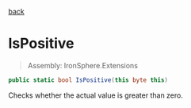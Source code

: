 ﻿

[back](/IronSphere.Extensions/types/ByteExtension)

# IsPositive

> Assembly: IronSphere.Extensions

```csharp
public static bool IsPositive(this byte this)
```

Checks whether the actual value is greater than zero.

 